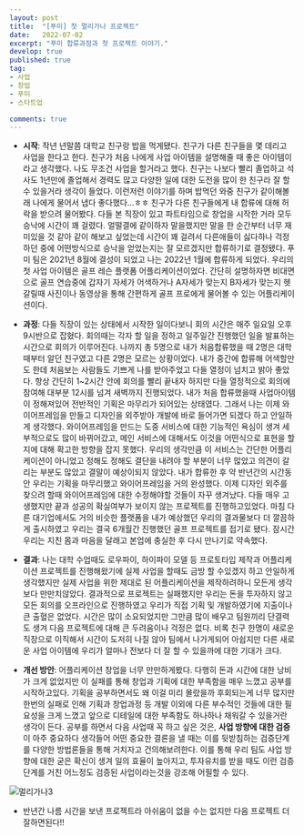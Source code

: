 ```yaml
---
layout: post
title:  "[푸미] 첫 멀리가나 프로젝트"
date:   2022-07-02
excerpt: "푸미 합류과정과 첫 프로젝트 이야기."
develop: true
published: true
tag:
- 사업
- 창업
- 푸미
- 스타트업

comments: true
---
```


 * **시작**: 작년 년말쯤 대학교 친구랑 밥을 먹게됐다. 친구가 다른 친구들을 몇 데리고 사업을 한다고 한다. 친구가 처음 나에게 사업 아이템을 설명해줄 때 좋은 아이템이라고 생각했다. 나도 무조건 사업을 할거라고 했다. 친구는 나보다 빨리 졸업하고 석사도 1년만에 졸업해서 경력도 많고 다양한 일에 대한 도전을 많이 한 친구라 잘 할 수 있을거라 생각이 들었다. 이런저런 이야기를 하며 밥먹던 와중 친구가 같이해볼래 나에게 물어서 냅다 좋다했다...ㅎㅎ 친구가 다른 친구들에게 내 합류에 대해 허락을 받으려 물어봤다. 다들 본 직장이 있고 파트타임으로 창업을 시작한 거라 모두 승낙에 시간이 꽤 걸렸다. 얼떨결에 같이하자 말을했지만 말을 한 순간부터 너무 재미있을 것 같아 같이 해보고 싶었는데 시간이 꽤 걸려서 다른애들이 싫다하나 걱정하던 중에 어떤방식으로 승낙을 얻었는지는 잘 모르겠지만 합류하기로 결정됐다. 푸미 팀은 2021년 8월에 결성이 되었고 나는 2022년 1월에 합류하게 되었다. 우리의 첫 사업 아이템은 골프 레슨 플랫폼 어플리케이션이었다. 간단히 설명하자면 비대면으로 골프 연습중에 갑자기 자세가 어색하거나 A자세가 맞는지 B자세가 맞는지 헷갈릴때 사진이나 동영상을 통해 간편하게 골프 프로에게 물어볼 수 있는 어플리케이션이다.

 * **과정**: 다들 직장이 있는 상태에서 시작한 일이다보니 회의 시간은 매주 일요일 오후 9시반으로 잡혔다. 회의때는 각자 할 일을 정하고 일주일간 진행했던 일을 발표하는 시간으로 회의가 이루어진다. 나까지 총 5명으로 내가 처음합류했을 때 2명은 대학때부터 알던 친구였고 다른 2명은 모르는 상황이었다. 내가 중간에 합류해 어색할만도 한데 처음보는 사람들도 기쁘게 나를 받아주었고 다들 열정이 넘치고 밝아 좋았다. 항상 간단히 1~2시간 안에 회의를 빨리 끝내자 하지만 다들 열정적으로 회의에 참여해 대부분 12시를 넘겨 새벽까지 진행되었다. 내가 처음 합류했을때 사업아이템이 정해져있어 전반적인 기획은 마무리가 되어있는 상태였다. 그래서 나는 이제 와이어프레임을 만들고 디자인을 외주받아 개발에 바로 들어가면 되겠다 하고 안일하게 생각했다. 와이어프레임을 만드는 도중 서비스에 대한 기능적인 욕심이 생겨 세부적으로도 많이 바뀌어갔고, 메인 서비스에 대해서도 이것을 어떤식으로 표현을 할지에 대해 확고한 방향을 잡지 못했다. 우리의 생각만큼 이 서비스는 간단한 어플리케이션이 아니었고 정해도 정해도 결단을 내려야 할 부분이 너무 많았고 의견이 갈리는 부분도 많았고 결말이 예상이되지 않았다. 내가 합류한 후 약 반년간의 시간동안 우리는 기획을 마무리했고 와이어프레임을 거의 완성했다. 이제 디자인 외주를 찾으려 할때 와이어프레임에 대한 수정해야할 것들이 자꾸 생겨났다. 다들 매우 고생했지만 끝과 성공의 확실여부가 보이지 않는 프로젝트를 진행하고있었다. 마침 다른 대기업에서도 거의 비슷한 플랫폼을 내가 예상했던 우리의 결과물보다 더 깔끔하게 출시하였고 우리는 결국 6개월간 진행했던 골프 프로젝트를 접기로 됐다. 잠시간 우리는 지친 몸과 마음을 달래고 본업에 충실한 후 다시 만나기로 약속했다.

 * **결과**: 나는 대학 수업때도 로우파이, 하이파이 모델 등 프로토타입 제작과 어플리케이션 프로젝트를 진행해왔기에 실제 사업을 할때도 금방 할 수있겠지 하고 안일하게 생각했지만 실제 사업을 위한 제대로 된 어플리케이션을 제작하려하니 모든게 생각보다 만만치않았다. 결과적으로 프로젝트는 실패했지만 우리는 돈을 투자하지 않고 모든 회의를 오프라인으로 진행하였고 우리가 직접 기획 및 개발하였기에 지출이나 큰 출혈은 없었다. 시간은 많이 소요되었지만 그만큼 많이 배우고 팀원끼리 단결력도 생겨 다음 프로젝트에 대해 큰 두려움이나 걱정은 없다. 비록 친구 한명이 새로운 직장으로 이직해서 시간이 도저히 나질 않아 팀에서 나가게되어 아쉽지만 다른 새로운 사업 아이템에 우리가 얼마나 전보다 더 잘 할 수 있을까에 대한 기대가 크다.

 * **개선 방안**: 어플리케이션 창업을 너무 만만하게봤다. 다행히 돈과 시간에 대한 낭비가 크게 없었지만 이 실패를 통해 창업과 기획에 대한 부족함을 매우 느꼈고 공부를 시작하고있다. 기획을 공부하면서도 왜 이걸 미리 몰랐을까 후회되는게 너무 많지만 한번의 실패로 인해 기획과 창업과정 등 개발 이외에 다른 부수적인 것들에 대한 필요성을 크게 느꼈고 앞으로 디테일에 대한 부족함도 하나하나 채워갈 수 있을거란 생각이 든다. 공부를 하면서 다음 사업때 꼭 하고 싶은 것은, **사업 방향에 대한 검증**이 아주 중요하다 생각들어 어떤 중요한 결론을 낼 때는 이를 뒷받침하는 검증단계를 다양한 방법론들을 통해 거치자고 건의해보려한다. 이를 통해 우리 팀도 사업 방향에 대한 굳은 확신이 생겨 일의 효율이 높아지고, 투자유치를 받을 때도 이런 검증단계를 거친 어느정도 검증된 사업이라는것을 강조해 어필할 수 있다.

![멀리가나3](https://user-images.githubusercontent.com/70885010/177510455-bc7a43f3-e629-47e7-a834-9aad63cc6398.png)

 * 반년간 나름 시간을 보낸 프로젝트라 아쉬움이 없을 수는 없지만 다음 프로젝트 더 잘하면된다!!
